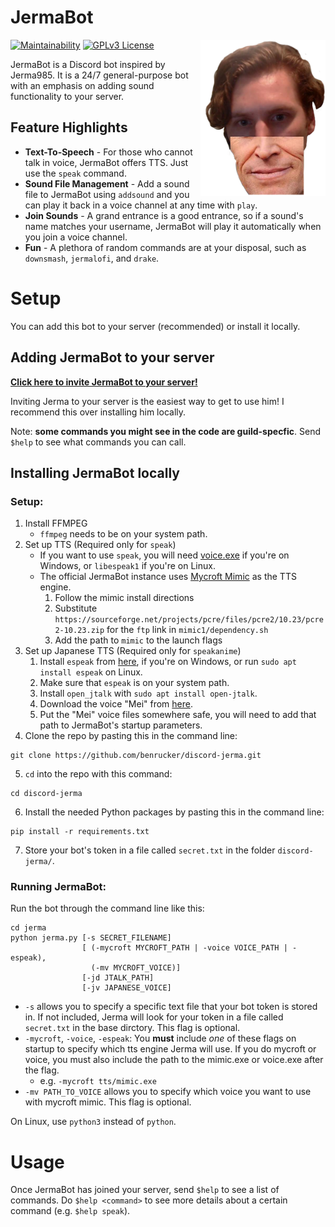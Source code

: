 # JermaBot

<img src="jerma/resources/images/thumbnail.png" width="200" height="250" align="right" />

[![Maintainability](https://api.codeclimate.com/v1/badges/11bccccb374395ea9f7d/maintainability)](https://codeclimate.com/github/benrucker/discord-jerma/maintainability)
[![GPLv3 License](https://img.shields.io/badge/License-GPL%20v3-yellow.svg)](LICENSE)

JermaBot is a Discord bot inspired by Jerma985. It is a 24/7 general-purpose bot with an emphasis on adding sound functionality to your server.

## Feature Highlights

* **Text-To-Speech** - For those who cannot talk in voice, JermaBot offers TTS. Just use the `speak` command.
* **Sound File Management** - Add a sound file to JermaBot using `addsound` and you can play it back in a voice channel at any time with `play`.
* **Join Sounds** - A grand entrance is a good entrance, so if a sound's name matches your username, JermaBot will play it automatically when you join a voice channel.
* **Fun** - A plethora of random commands are at your disposal, such as `downsmash`, `jermalofi`, and `drake`.

# Setup

You can add this bot to your server (recommended) or install it locally.

## Adding JermaBot to your server

[**Click here to invite JermaBot to your server!**](https://discordapp.com/api/oauth2/authorize?client_id=579445833938763816&permissions=120859712&scope=bot)

Inviting Jerma to your server is the easiest way to get to use him! I recommend this over installing him locally.

Note: **some commands you might see in the code are guild-specfic**. Send `$help` to see what commands you can call.

## Installing JermaBot locally

### Setup:

1. Install FFMPEG
    * `ffmpeg` needs to be on your system path.
2. Set up TTS (Required only for `speak`)
    * If you want to use `speak`, you will need [voice.exe](https://www.elifulkerson.com/projects/commandline-text-to-speech.php) if you're on Windows, or `libespeak1` if you're on Linux.
    * The official JermaBot instance uses [Mycroft Mimic](https://mimic.mycroft.ai/) as the TTS engine.
      1. Follow the mimic install directions
      2. Substitute `https://sourceforge.net/projects/pcre/files/pcre2/10.23/pcre2-10.23.zip` for the `ftp` link in `mimic1/dependency.sh`
      3. Add the path to `mimic` to the launch flags
3. Set up Japanese TTS (Required only for `speakanime`)
    1. Install `espeak` from [here](http://espeak.sourceforge.net/), if you're on Windows, or run `sudo apt install espeak` on Linux.
    2. Make sure that `espeak` is on your system path.
    3. Install `open_jtalk` with `sudo apt install open-jtalk`.
    4. Download the voice "Mei" from [here](https://sourceforge.net/projects/mmdagent/files/MMDAgent_Example/MMDAgent_Example-1.8/MMDAgent_Example-1.8.zip).
    5. Put the "Mei" voice files somewhere safe, you will need to add that path to JermaBot's startup parameters.
4. Clone the repo by pasting this in the command line:

```
git clone https://github.com/benrucker/discord-jerma.git
```

5. `cd` into the repo with this command:

```
cd discord-jerma
```

6. Install the needed Python packages by pasting this in the command line:

```
pip install -r requirements.txt
```

7. Store your bot's token in a file called `secret.txt` in the folder `discord-jerma/`.

### Running JermaBot:

Run the bot through the command line like this:
```
cd jerma
python jerma.py [-s SECRET_FILENAME]
                [ (-mycroft MYCROFT_PATH | -voice VOICE_PATH | -espeak),
                  (-mv MYCROFT_VOICE)]
                [-jd JTALK_PATH]
                [-jv JAPANESE_VOICE]
```
* `-s` allows you to specify a specific text file that your bot token is stored in. If not included, Jerma will look for your token in a file called `secret.txt` in the base dirctory. This flag is optional.
* `-mycroft`, `-voice`, `-espeak`: You **must** include _one_ of these flags on startup to specify which tts engine Jerma will use. If you do mycroft or voice, you must also include the path to the mimic.exe or voice.exe after the flag.
    * e.g. `-mycroft tts/mimic.exe`
* `-mv PATH_TO_VOICE` allows you to specify which voice you want to use with mycroft mimic. This flag is optional.


On Linux, use `python3` instead of `python`.

# Usage

Once JermaBot has joined your server, send `$help` to see a list of commands. Do `$help <command>` to see more details about a certain command (e.g. `$help speak`).
